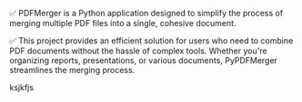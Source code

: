 ✅ PDFMerger is a Python application designed to simplify the process of merging multiple PDF files into a single, cohesive document.

✅ This project provides an efficient solution for users who need to combine PDF documents without the hassle of complex tools. Whether you're organizing reports, presentations, or various documents, PyPDFMerger streamlines the merging process.


  ksjkfjs

